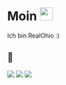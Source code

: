 # Moin <img src="https://github.com/Ohiomio/readme/blob/ac7df6612099ea6dd7f10cdaa3f732dfd79786b1/wave.gif" width="30px">
Ich bin RealOhio :)



## 🔧
![](https://img.shields.io/badge/-JavsScript-green)
![](https://img.shields.io/badge/-HTML-orange)
![](https://img.shields.io/badge/-PHP-informational)


  


